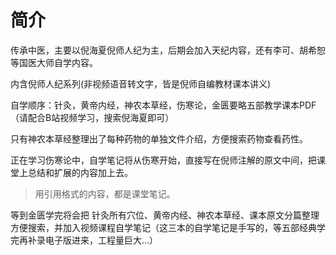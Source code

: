 简介
===============
传承中医，主要以倪海夏倪师人纪为主，后期会加入天纪内容，还有李可、胡希恕等国医大师自学内容。

内含倪师人纪系列(非视频语音转文字，皆是倪师自编教材课本讲义)

自学顺序：针灸，黄帝内经，神农本草经，伤寒论，金匮要略五部教学课本PDF（请配合B站视频学习，搜索倪海夏即可）

只有神农本草经整理出了每种药物的单独文件介绍，方便搜索药物查看药性。

正在学习伤寒论中，自学笔记将从伤寒开始，直接写在倪师注解的原文中间，把课堂上总结和扩展的内容加上去。

> 用引用格式的内容，都是课堂笔记。

等到金匮学完将会把 针灸所有穴位、黄帝内经、神农本草经、课本原文分篇整理方便搜索，并加入视频课程自学笔记（这三本的自学笔记是手写的，等五部经典学完再补录电子版进来，工程量巨大...）